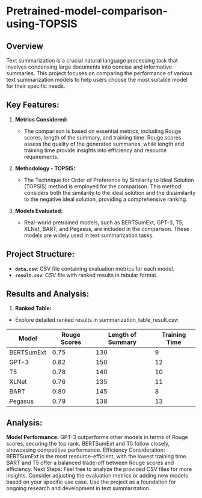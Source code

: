 # Pretrained-model-comparison-using-TOPSIS

## Overview

Text summarization is a crucial natural language processing task that involves condensing large documents into concise and informative summaries. This project focuses on comparing the performance of various text summarization models to help users choose the most suitable model for their specific needs.

## Key Features:

1. **Metrics Considered:**
   - The comparison is based on essential metrics, including Rouge scores, length of the summary, and training time. Rouge scores assess the quality of the generated summaries, while length and training time provide insights into efficiency and resource requirements.

2. **Methodology - TOPSIS:**
   - The Technique for Order of Preference by Similarity to Ideal Solution (TOPSIS) method is employed for the comparison. This method considers both the similarity to the ideal solution and the dissimilarity to the negative ideal solution, providing a comprehensive ranking.

3. **Models Evaluated:**
   - Real-world pretrained models, such as BERTSumExt, GPT-3, T5, XLNet, BART, and Pegasus, are included in the comparison. These models are widely used in text summarization tasks.

## Project Structure:

- **`data.csv`**: CSV file containing evaluation metrics for each model.
- **`result.csv`**: CSV file with ranked results in tabular format.


## Results and Analysis:
1. **Ranked Table:**
- Explore detailed ranked results in summarization_table_result.csv:

| **Model**   | **Rouge Scores**  | **Length of Summary** | **Training Time** |
|-------------|-------------------|-----------------------|-------------------|
| BERTSumExt  | 0.75              | 130                   | 9                 |
| GPT-3       | 0.82              | 150                   | 12                |
| T5          | 0.78              | 140                   | 10                |
| XLNet       | 0.76              | 135                   | 11                |
| BART        | 0.80              | 145                   | 8                 |
| Pegasus     | 0.79              | 138                   | 13                |



## Analysis:
**Model Performance:**
GPT-3 outperforms other models in terms of Rouge scores, securing the top rank.
BERTSumExt and T5 follow closely, showcasing competitive performance.
Efficiency Consideration:
BERTSumExt is the most resource-efficient, with the lowest training time.
BART and T5 offer a balanced trade-off between Rouge scores and efficiency.
Next Steps:
Feel free to analyze the provided CSV files for more insights.
Consider adjusting the evaluation metrics or adding new models based on your specific use case.
Use the project as a foundation for ongoing research and development in text summarization.
